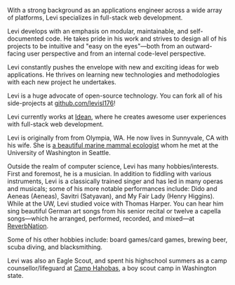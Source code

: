 With a strong background as an applications engineer across a wide array of platforms, Levi specializes in full-stack
web development.

Levi develops with an emphasis on modular, maintainable, and self-documented code. He takes pride in his work and
strives to design all of his projects to be intuitive and "easy on the eyes"&mdash;both from an outward-facing user
perspective and from an internal code-level perspective.

Levi constantly pushes the envelope with new and exciting ideas for web applications. He thrives on learning new
technologies and methodologies with each new project he undertakes.

Levi is a huge advocate of open-source technology. You can fork all of his side-projects at
[github.com/levisl176][github-url]!

Levi currently works at [Idean][idean-url], where he creates awesome user experiences with full-stack web development.

Levi is originally from from Olympia, WA. He now lives in Sunnyvale, CA with his wife. She is [a beautiful marine
mammal ecologist][jackie-url] whom he met at the University of Washington in Seattle.

Outside the realm of computer science, Levi has many hobbies/interests. First and foremost, he is a musician. In
addition to fiddling with various instruments, Levi is a classically trained singer and has led in many operas and
musicals; some of his more notable performances include: Dido and Aeneas (Aeneas), Savitri (Satyavan), and My Fair
Lady (Henry Higgins). While at the UW, Levi studied voice with Thomas Harper. You can hear him sing beautiful German
art songs from his senior recital or twelve a capella songs&mdash;which he arranged, performed, recorded, and
mixed&mdash;at [ReverbNation][reverb-nation-url].

Some of his other hobbies include: board games/card games, brewing beer, scuba diving, and blacksmithing.

Levi was also an Eagle Scout, and spent his highschool summers as a camp counsellor/lifeguard at [Camp
Hahobas][camp-hahobas-url], a boy scout camp in Washington state.


[github-url]: https://github.com/levisl176
[idean-url]: http://www.idean.com/careers/
[jackie-url]: http://www.jackieandlevi.com/jackie
[reverb-nation-url]: http://www.reverbnation.com/levilindsey
[camp-hahobas-url]: http://hahobas.org/